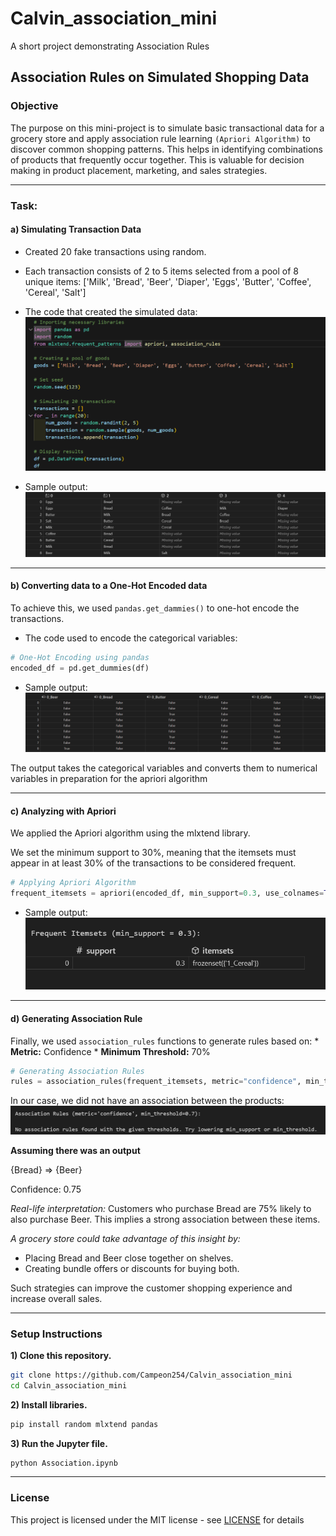 # Calvin_association_mini
A short project demonstrating Association Rules

## Association Rules on Simulated Shopping Data

### Objective
The purpose on this mini-project is to simulate basic transactional data for a grocery store and apply association rule learning `(Apriori Algorithm)` to discover common shopping patterns. This helps in identifying combinations of products that frequently occur together. This is valuable for decision making in product placement, marketing, and sales strategies.

---

### Task:
#### a) Simulating Transaction  Data
* Created 20 fake transactions using random.
* Each transaction consists of 2 to 5 items selected from a pool of 8 unique items:
    ['Milk', 'Bread', 'Beer', 'Diaper', 'Eggs', 'Butter', 'Coffee', 'Cereal', 'Salt']

* The code that created the simulated data:  
![Simulated data code](screenshots/image.png)

* Sample output:  
![Simulated data sample output](screenshots/image-1.png)

---

#### b) Converting data to a One-Hot Encoded data
To achieve this, we used `pandas.get_dammies()` to one-hot encode the transactions.
* The code used to encode the categorical variables:
```python
# One-Hot Encoding using pandas
encoded_df = pd.get_dummies(df)
```

* Sample output:  
![One-hot encoded transactions](screenshots/image-3.png)

The output takes the categorical variables and converts them to numerical variables in preparation for the apriori algorithm

---

#### c) Analyzing with Apriori
We applied the Apriori algorithm using the mlxtend library.

We set the minimum support to 30%, meaning that the itemsets must appear in at least 30% of the transactions to be considered frequent.

``` python
# Applying Apriori Algorithm
frequent_itemsets = apriori(encoded_df, min_support=0.3, use_colnames=True)
```
* Sample output:  
![Apriori algorithm sample output](screenshots/image-4.png)

---

#### d) Generating Association Rule
Finally, we used `association_rules` functions to generate rules based on:
    * **Metric:** Confidence
    * **Minimum Threshold:** 70%

```python
# Generating Association Rules
rules = association_rules(frequent_itemsets, metric="confidence", min_threshold=0.7)
```
In our case, we did not have an association between the products: 
![Apriori rules output screenshot](screenshots/image-5.png)

**Assuming there was an output**

{Bread} => {Beer}

Confidence: 0.75

*Real-life interpretation:*
Customers who purchase Bread are 75% likely to also purchase Beer. This implies a strong association between these items. 

*A grocery store could take advantage of this insight by:*
* Placing Bread and Beer close together on shelves.
* Creating bundle offers or discounts for buying both.

Such strategies can improve the customer shopping experience and increase overall sales.

---

### Setup Instructions

**1) Clone this repository.**
```bash
git clone https://github.com/Campeon254/Calvin_association_mini
cd Calvin_association_mini
```

**2) Install libraries.**
```python
pip install random mlxtend pandas
```

**3) Run the Jupyter file.**
```bash
python Association.ipynb
```
---

### License
This project is licensed under the MIT license - see [LICENSE](https://github.com/Campeon254/Calvin_association_mini/blob/b3d57ed2e84cab2cb1b767821ea06c62379d36c6/LICENSE) for details

